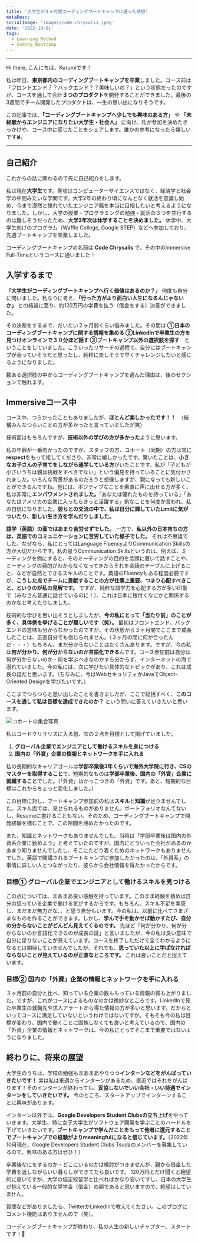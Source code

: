 ```yaml
---
title: '大学生が３ヶ月間コーディングブートキャンプに通った感想'
metaDesc: 
socialImage: 'images/code-chrysalis.jpeg'
date: '2022-10-01'
tags:
  - Learning Method
  - Coding Bootcamp
---
```


___

Hi there, こんにちは、Kurumiです！

私は昨日、**東京都内のコーディングブートキャンプを卒業**しました。コース前は「フロントエンド？？バックエンド？？美味しいの？」という状態だったのですが、コースを通して合計**３つのプロダクト**を開発することができました。最後の3週間でチーム開発したプロダクトは、一生の思い出になりそうです。

この記事では、**「コーディングブートキャンプへ少しでも興味のある方」** や **「未経験からエンジニアになりたい大学生・社会人」** に向け、私が参加を決めたきっかけや、コース中に感じたことをシェアします。誰かの参考になったら嬉しいです🍀。

___

## 自己紹介

これからの話に関わるので先に自己紹介をします。

私は現在**大学生**です。専攻はコンピューターサイエンスではなく、経済学と社会学の中間みたいな学問です。大学2年の終わり頃になんとなく就活を意識し始め、今まで漠然と憧れていたエンジニア職を本当に目指したいと考えるようになりました。しかし、大学の授業・プログラミングの勉強・就活の３つを並行するのは難しそうだったため、**大学3年次は休学することを決めました。** 休学中、大学生向けのプログラム（Waffle College, Google STEP）などへ参加しており、先週ブートキャンプを卒業しました。

コーディングブートキャンプの名前は **Code Chrysalis** で、その中のImmersive Full-Timeというコースに通いました！

## 入学するまで

**「大学生がコーディングブートキャンプへ行く価値はあるのか？」** 何度も自分に問いました。私なりに考え、**「行った方がより面白い人生になるんじゃないか」** との結論に至り、約120万円の学費を払う（借金をする）決意ができました。

その決断をするまで、だいたい２ヶ月弱くらい悩みました。その間は **①日本のコーディングブートキャンプに関する情報を集める ②LinkedInで卒業生の方を見つけオンラインで３０分ほど話す ③ブートキャンプ以外の選択肢を探す**　ということをしていました。こういったリサーチの過程で、自分にはブートキャンプが合っていそうだと思ったし、純粋に楽しそうで早くチャレンジしたいと感じるようになりました。

数ある選択肢の中からコーディングブートキャンプを選んだ理由は、後のセクションで触れます。
  
## Immersiveコース中

コース中、つらかったこともありましたが、**ほとんど楽しかったです！！**　（結構みんなつらいことの方が多かったと言っていましたが笑）

技術面はもちろんですが、**技術以外の学びの方が多かった**ように思います。

私の年齢が一番若かったのですが、スタッフの方、コホート（同期）の方は常に**respect**をもって接してくださり、非常に嬉しかったです。驚いたことは、**小さなお子さんの子育てをしながら通学している方**がいたことです。私が「子どもが小さいうちは親は挑戦をすべきでない」という偏見を持っていることに気付かされました。いろんな背景があるのだろうと想像しますが、親になっても新しいことができるんですね。他には、ポジティブなことを素直に声に出せる方が多く、私は非常に**エンパワメントされました。**「あなたは優れたものを持っている」「あなたはアメリカの企業に入ったらきっと活躍する」的なことを何度か言われ、私の自信になりました。**彼らとの交流の中で、私は自分に課していたLimitに気がついたり、新しい生き方を学んだりしました。**

**語学（英語）の面ではあまり苦労せずでした。** 一方で、**私以外の日本育ちの方は、英語でのコミュニケーションに苦労していた様子でした。** それは不思議でした。なぜなら、私にとってはLanguage FluencyよりCommunication Skillsの方が大切だからです。私の思うCommunication Skillsというのは、例えば、ミーティングを例にすると、そのミーティングの目的を念頭に置いて話すことや、ミーティングの目的がわからなくなってきたらそれを会話のテーブルに上げること、などが自然とできるスキルのことです。英語のFluencyもある程度必要ですが、**こうした点でチームに貢献することの方が仕事上重要、つまり心配すべきこと、というのが私の見解です。** ですが、純粋な語学力を心配する方が多い印象で（みなさん普通に話せているのに！）、これは日本に根付くなにかと関係するのかなと考えたりしました。

技術的な学びを思い出そうとしましたが、**今の私にとって「当たり前」のことが多く、具体例を挙げることが難しいです（笑）。** 最初はフロントエンド、バックエンドの意味も分からなかったのですが、その状態から３ヶ月間でここまで成長したことは、正直自分でも信じられません。（３ヶ月の間に何が合ったんだ・・・）もちろん、まだ分からないことはたくさんあります。ですが、今の私は**何が分かり、何が分からないのか言語化できる**んです。コース参加前は自分は何が分からないのか・何を学ぶべきなのかすら分からず、インターネットの海で溺れていました。今の私には、次に学びたい具体的なトピックがあり、これは成長の証だと思います。（ちなみに、今はWebセキュリティかJavaでObject-Oriented Designを学びたいです。）

ここまでつらつらと思い出したことを書きましたが、ここで総括すべく、**このコースを通して私は目標を達成できたのか？** という問いに答えていきたいと思います。

![コホートの集合写真](https://user-images.githubusercontent.com/90857923/193451814-3f7ea331-f424-460e-b4ef-b43bfcc2c119.png)

私はコードクリサリスに入る前、次の２点を目標として掲げていました。

1. **グローバル企業でエンジニアとして働けるスキルを身につける**
2. **国内の「外資」企業の情報とネットワークを手に入れる**

私の長期的なキャリアゴールは**学部卒業後3年くらいで海外大学院に行き、CSのマスターを取得すること**で、短期的なものは**学部卒業後、国内の「外資」企業に就職すること**でした。（「外資」はかっこつきの「外資」です。あと、短期的な目標はこれからちょっと変化しました。）

この目標に対し、ブートキャンプ参加前の私は**スキル**と**知識**が足りませんでした。スキル面では、見せられるものがありません。ポートフォリオなんてないし、Resumeに書けることもない。そのため、コーディングブートキャンプで開発経験を積むことで、この隙間を埋めたかったのです。

また、知識とネットワークもありませんでした。当時は「学部卒業後は国内の外資系企業に勤めよう」と考えていたのですが、国内にどういった会社があるのかあまり知りませんでしたし、そこにたどり着くためのネットワークもありませんでした。英語で開講されるブートキャンプに参加したかったのは、「外資系」の事情に詳しい人とつながったり、彼らから会社情報を得たかったからです。

### 目標① グローバル企業でエンジニアとして働けるスキルを見つける

この点については、まあまあ良い感触を持っています。このまま経験を積めば自分の狙っている企業で働ける気がするからです。もちろん、スキル不足を実感し、まだまだ無力だな、、と思う自分もいます。今の私は、以前に比べてさまざまなものを作ることができます。しかし、**学んで手を動かせば動かすたび、自分の分からないことがどんどん見えてくるのです。** 先ほど「何が分かり、何が分からないのか言語化できるのが成長の証」と言いましたが、今の私は良い意味で自分に足りないことが見えています。コースを終了しただけで全てわかるようになるとは期待していませんでしたが、それでも、**思っていた以上に学ばなければならないことが見えているのが正直なところです。** これは良いことだと捉えています。

### 目標② 国内の「外資」企業の情報とネットワークを手に入れる

３ヶ月前の自分と比べ、知っている企業の数ももっている情報の質も上がりました。ですが、これがコースによるものなのかは微妙なところです。LinkedInで見た卒業生の就職先や求人アラートから得た情報の方が多いと思います。だからといってコースに満足していないというわけではないですが。そもそも今の私は目標が変わり、国内で働くことに固執しなくても良いと考えているので、国内の「外資」企業の情報とネットワークは、今の私にとってそこまで重要ではないようになりました。

## 終わりに、将来の展望

大学生のうちは、学校の勉強もまあまあやりつつ**インターンなどをがんばっていきたいです！** 実は私は来週からインターンがあるため、直近ではそれをがんばります！そのインターンが終わっても、**妥協しないでいい会社・いい待遇でインターンをしていきたいです。** 今のところ、スタートアップでインターンすることに興味があります。

インターン以外では、**Google Developers Student Clubsの立ち上げ**をやっていきます。大学生、特に女子大学生がソフトウェア開発を学ぶことのハードルを下げていきたいです。**ブートキャンプで学んだことをもって他者に還元することでブートキャンプでの経験がよりmeaningfulになると信じています。**（2022年10月現在、Google Developers Student Clubs Tsudaのメンバーを募集しているので、興味のある方はぜひ！）

卒業後なにをするのか・どこにいるのかは検討がつきませんが、親から借金した学費を返しながらいい暮らしができてたら良いです。
120万円とだけ聞くと絶望的に高いですが、大学の協定校留学と比べればかなり安いですし、日本の大学生が抱えている一般的な奨学金（借金）の額であると思いますので、絶望はしていません。

質問などがありましたら、TwitterかLinkedInで教えてください。このブログにコメント機能はありませんので（笑）。

コーディングブートキャンプが終わり、私の人生の新しいチャプター、スタートです！🎉